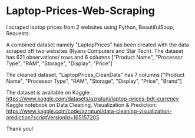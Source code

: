 # Laptop-Prices-Web-Scraping
I scraped laptop prices from 2 websites using Python, BeautifulSoup, Requests

A combined dataset namely "LaptopPrices" has been created with the data scraped off two websites (Ryans Computers and Star Tech). The dataset has 621 observations/ rows and 6 columns ["Product Name", "Processor Type", "RAM", "Storage", "Display", "Price"]

The cleaned dataset, "LaptopPrices_CleanData" has 7 columns ["Product Name", "Processor Type", "RAM", "Storage", "Display", "Price", "Brand"]

The dataset is available on Kaggle: https://www.kaggle.com/datasets/azratuni/laptop-prices-bdt-currency
<br>Kaggle notebook on Data Cleaning, Visualization & Prediction: https://www.kaggle.com/code/azratuni/data-cleaning-visualization-prediction?scriptVersionId=165157205

Thank you!

